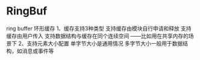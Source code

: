 # RingBuf
ring buffer
环形缓存
1、缓存支持3种类型
	支持缓存由模块自行申请和释放
	支持缓存由用户传入
	支持数据结构与缓存在同个连续空间
	——比如用在共享内存的场景下
2、支持元素大小配置
	单字节大小是通用情况
	多字节大小一般用于数据结构，如消息或事件等
	

